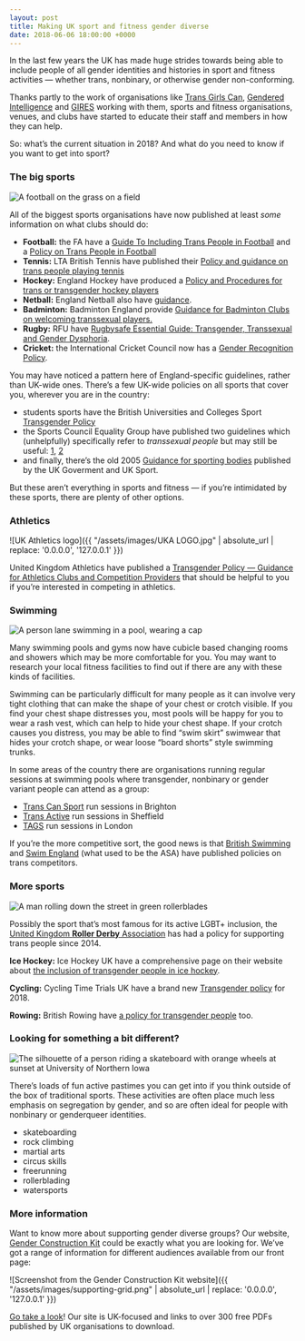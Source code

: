 ```yaml
---
layout: post
title: Making UK sport and fitness gender diverse
date: 2018-06-06 18:00:00 +0000
---
```


In the last few years the UK has made huge strides towards being able to include people of all gender identities and histories in sport and fitness activities — whether trans, nonbinary, or otherwise gender non-conforming.

Thanks partly to the work of organisations like [Trans Girls Can](http://transgirlscan.tumblr.com/), [Gendered Intelligence](http://genderedintelligence.co.uk/) and [GIRES](http://www.gires.org.uk/) working with them, sports and fitness organisations, venues, and clubs have started to educate their staff and members in how they can help.

So: what’s the current situation in 2018? And what do you need to know if you want to get into sport?

### The big sports

![A football on the grass on a field](https://cdn-images-1.medium.com/max/800/0*wakoLjies77mhFe1)

All of the biggest sports organisations have now published at least _some_ information on what clubs should do:

*   **Football:** the FA have a [Guide To Including Trans People in Football](http://cdn0.genderedintelligence.co.uk/2016/09/13/09-50-06-transpeople-in-football-guide.pdf?) and a [Policy on Trans People in Football](http://www.thefa.com/-/media/files/thefaportal/governance-docs/equality/lgbt/the-fa-policy-on-trans-people-in-football.ashx)
*   **Tennis:** LTA British Tennis have published their [Policy and guidance on trans people playing tennis](https://www.lta.org.uk/globalassets/about-lta/equality--diversity/lta-transgender-inclusion-policy.pdf)
*   **Hockey:** England Hockey have produced a [Policy and Procedures for trans or transgender hockey players](http://www.englandhockey.co.uk/core/core_picker/download.asp?id=16231)
*   **Netball:** England Netball also have [guidance](https://www.englandnetball.co.uk/app/uploads/2016/03/Trans-Guidance-March-2017.docx).
*   **Badminton:** Badminton England provide [Guidance for Badminton Clubs on welcoming transsexual players.](https://www.badmintonengland.co.uk/core/core_picker/download.asp?id=20098)
*   **Rugby:** RFU have [Rugbysafe Essential Guide: Transgender, Transsexual and Gender Dysphoria](http://www.englandrugby.com/mm/Document/MyRugby/Education/01/32/50/43/TransgenderTranssexual%28RugbySafeEssentialGuide%29May2017FINAL_Neutral.pdf).
*   **Cricket:** the International Cricket Council now has a [Gender Recognition Policy](https://pulse-static-files.s3.amazonaws.com/ICC/document/2017/02/23/ec8dfc6e-0056-4572-997a-d83f91246047/ICC-Gender-Recognition-Policy-effective-from-20-February-2017.pdf).

You may have noticed a pattern here of England-specific guidelines, rather than UK-wide ones. There’s a few UK-wide policies on all sports that cover you, wherever you are in the country:

*   students sports have the British Universities and Colleges Sport [Transgender Policy](https://www.bucs.org.uk/core/core_picker/download.asp?id=31233)
*   the Sports Council Equality Group have published two guidelines which (unhelpfully) specifically refer to _transsexual people_ but may still be useful:  [1](http://equalityinsport.org/wp-content/uploads/2013/08/Transexual-people-and-competitive-sport-guidance-for-national-governing-bodies-of-sport.pdf), [2](http://equalityinsport.org/wp-content/uploads/2015/12/Transsexual-People-Eligibility-to-Compete-in-Domestic-Competition.pdf)
*   and finally, there’s the old 2005 [Guidance for sporting bodies](http://www.lgbthistorymonth.org.uk/documents/DCMS%20Guidance%20-%20Transsexual%20People%20and%20Sport%20%281%29.pdf) published by the UK Goverment and UK Sport.

But these aren’t everything in sports and fitness — if you’re intimidated by these sports, there are plenty of other options.

### Athletics

![UK Athletics logo]({{ "/assets/images/UKA LOGO.jpg" | absolute_url | replace: '0.0.0.0', '127.0.0.1' }})

United Kingdom Athletics have published a [Transgender Policy — Guidance for Athletics Clubs and Competition Providers](https://www.uka.org.uk/EasysiteWeb/getresource.axd?AssetID=146122&type=full&servicetype=Attachment) that should be helpful to you if you’re interested in competing in athletics.

### Swimming

![A person lane swimming in a pool, wearing a cap](https://cdn-images-1.medium.com/max/800/0*CaEWIZx8cPhgw-Bo)

Many swimming pools and gyms now have cubicle based changing rooms and showers which may be more comfortable for you. You may want to research your local fitness facilities to find out if there are any with these kinds of facilities.

Swimming can be particularly difficult for many people as it can involve very tight clothing that can make the shape of your chest or crotch visible. If you find your chest shape distresses you, most pools will be happy for you to wear a rash vest, which can help to hide your chest shape. If your crotch causes you distress, you may be able to find “swim skirt” swimwear that hides your crotch shape, or wear loose “board shorts” style swimming trunks.

In some areas of the country there are organisations running regular sessions at swimming pools where transgender, nonbinary or gender variant people can attend as a group:

*   [Trans Can Sport](https://transcansport.wordpress.com/trans-swimming-brighton/) run sessions in Brighton
*   [Trans Active](https://www.facebook.com/TransActive/) run sessions in Sheffield
*   [TAGS](http://www.tagswim.co.uk) run sessions in London

If you’re the more competitive sort, the good news is that [British Swimming](http://www.swimwales.org/key-documents/84/download) and [Swim England](http://www.swimming.org/library/documents/222/download) (what used to be the ASA) have published policies on trans competitors.

### More sports

![A man rolling down the street in green rollerblades](https://cdn-images-1.medium.com/max/800/0*QJCfUWQ-KCyXgxaT)

Possibly the sport that’s most famous for its active LGBT+ inclusion, the [United Kingdom **Roller Derby** Association](https://ukrda.org.uk) has had a policy for supporting trans people since 2014.

**Ice Hockey:** Ice Hockey UK have a comprehensive page on their website about [the inclusion of transgender people in ice hockey](https://www.icehockeyuk.co.uk/transgender-policy/).

**Cycling:** Cycling Time Trials UK have a brand new [Transgender policy](https://www.cyclingtimetrials.org.uk/articles/view/302) for 2018.

**Rowing:** British Rowing have [a policy for transgender people](https://www.britishrowing.org/wp-content/uploads/2018/04/Transgender-Transexual-Policy-BR-2016.pdf) too.

### Looking for something a bit different?

![The silhouette of a person riding a skateboard with orange wheels at sunset at University of Northern Iowa](https://cdn-images-1.medium.com/max/800/0*c7j-UHLP0gQaX0Ny)

There’s loads of fun active pastimes you can get into if you think outside of the box of traditional sports. These activities are often place much less emphasis on segregation by gender, and so are often ideal for people with nonbinary or genderqueer identities.

*   skateboarding
*   rock climbing
*   martial arts
*   circus skills
*   freerunning
*   rollerblading
*   watersports

### More information

Want to know more about supporting gender diverse groups? Our website, [Gender Construction Kit](http://genderkit.org.uk/) could be exactly what you are looking for. We’ve got a range of information for different audiences available from our front page:

![Screenshot from the Gender Construction Kit website]({{ "/assets/images/supporting-grid.png" | absolute_url | replace: '0.0.0.0', '127.0.0.1' }})

[Go take a look](http://genderkit.org.uk/)! Our site is UK-focused and links to over 300 free PDFs published by UK organisations to download.